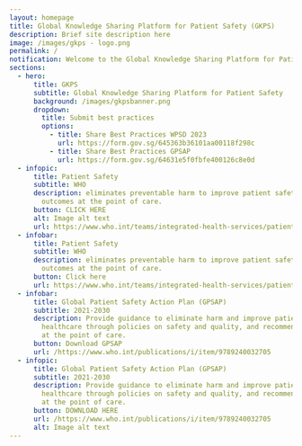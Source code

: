 ```yaml
---
layout: homepage
title: Global Knowledge Sharing Platform for Patient Safety (GKPS)
description: Brief site description here
image: /images/gkps - logo.png
permalink: /
notification: Welcome to the Global Knowledge Sharing Platform for Patient Safety!
sections:
  - hero:
      title: GKPS
      subtitle: Global Knowledge Sharing Platform for Patient Safety
      background: /images/gkpsbanner.png
      dropdown:
        title: Submit best practices
        options:
          - title: Share Best Practices WPSD 2023
            url: https://form.gov.sg/645363b36101aa00118f298c
          - title: Share Best Practices GPSAP
            url: https://form.gov.sg/64631e5f0fbfe400126c8e0d
  - infopic:
      title: Patient Safety
      subtitle: WHO
      description: eliminates preventable harm to improve patient safety and health
        outcomes at the point of care.
      button: CLICK HERE
      alt: Image alt text
      url: https://www.who.int/teams/integrated-health-services/patient-safety
  - infobar:
      title: Patient Safety
      subtitle: WHO
      description: eliminates preventable harm to improve patient safety and health
        outcomes at the point of care.
      button: Click here
      url: https://www.who.int/teams/integrated-health-services/patient-safety
  - infobar:
      title: Global Patient Safety Action Plan (GPSAP)
      subtitle: 2021-2030
      description: Provide guidance to eliminate harm and improve patient safety in
        healthcare through policies on safety and quality, and recommendations
        at the point of care.
      button: Download GPSAP
      url: /https://www.who.int/publications/i/item/9789240032705
  - infopic:
      title: Global Patient Safety Action Plan (GPSAP)
      subtitle: 2021-2030
      description: Provide guidance to eliminate harm and improve patient safety in
        healthcare through policies on safety and quality, and recommendations
        at the point of care.
      button: DOWNLOAD HERE
      url: /https://www.who.int/publications/i/item/9789240032705
      alt: Image alt text
---
```

